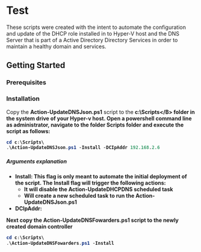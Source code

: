 # Test
These scripts were created with the intent to automate the configuration and update of the DHCP role installed in to Hyper-V host and the DNS Server that is part of a Active Directory Directory Services in order to maintain a healthy domain and services.

## Getting Started

### Prerequisites

### Installation

Copy the <b>Action-UpdateDNSJson.ps1</b> script to the <B>c:\Scripts\</B> folder in the system drive of your Hyper-v host. Open a powershell command line as administrator, navigate to the folder Scripts folder and execute the script as follows:
```powershell
cd c:\Scripts\
.\Action-UpdateDNSJson.ps1 -Install -DCIpAddr 192.168.2.6
```
##### Arguments explanation
- <b>Install</b>: This flag is only meant to automate the initial deployment of the script. The <b>Install</b> flag will trigger the following actions:
  - It will disable the <B>Action-UpdateDHCPDNS</B> scheduled task
  - Will create a new scheduled task to run the <B>Action-UpdateDNSJson.ps1</B>
- <b>DCIpAddr</b>:

Next copy the <b>Action-UpdateDNSFowarders.ps1</b> script to the newly created domain controller
```powershell
cd c:\Scripts\
.\Action-UpdateDNSFowarders.ps1 -Install
```
